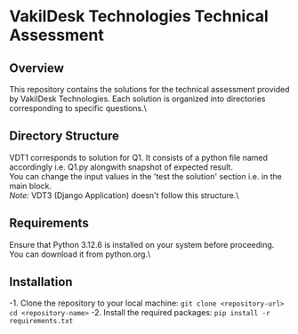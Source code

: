 # VakilDesk Technologies Technical Assessment
## Overview
This repository contains the solutions for the technical assessment provided by VakilDesk Technologies. Each solution is organized into directories corresponding to specific questions.\
## Directory Structure
VDT1 corresponds to solution for Q1. It consists of a python file named accordingly i.e. Q1.py alongwith snapshot of expected result.\
You can change the input values in the 'test the solution' section i.e. in the main block.\
*Note:* VDT3 (Django Application) doesn't follow this structure.\
## Requirements
Ensure that Python 3.12.6 is installed on your system before proceeding. You can download it from python.org.\
## Installation
-1. Clone the repository to your local machine:
`git clone <repository-url>
cd <repository-name>`
-2. Install the required packages:
`pip install -r requirements.txt`
